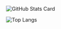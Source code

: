 ![GitHub Stats Card](https://github-readme-stats.vercel.app/api?username=MugiOka&show_icons=true)

![Top Langs](https://github-readme-stats.vercel.app/api/top-langs/?username=MugiOka&card_width=495)
